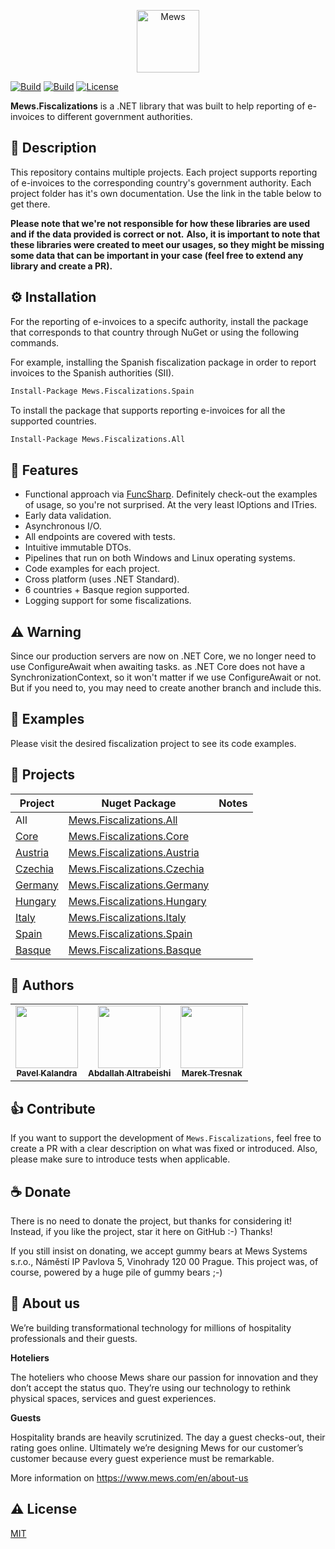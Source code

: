 <p align="center">
    <a href="https://mews.com">
        <img alt="Mews" height="100px" src="https://user-images.githubusercontent.com/435787/129971779-2c64348e-05a3-49d0-b026-91913ffd68dc.png">
    </a>
</p>

[![Build](https://img.shields.io/github/actions/workflow/status/MewsSystems/fiscalizations/build-and-test-all.yml?branch=master&label=build%20and%20tests)](https://github.com/MewsSystems/fiscalizations/actions/workflows/build-and-test-all.yml)
[![Build](https://img.shields.io/github/actions/workflow/status/MewsSystems/fiscalizations/publish-all.yml?branch=master&label=publish)](https://github.com/MewsSystems/fiscalizations/actions/workflows/publish-all.yml)
[![License](https://img.shields.io/github/license/MewsSystems/fiscalizations)](https://github.com/MewsSystems/fiscalizations/blob/master/LICENSE)

**Mews.Fiscalizations** is a .NET library that was built to help reporting of e-invoices to different government authorities.

## 📃 Description

This repository contains multiple projects. Each project supports reporting of e-invoices to the corresponding country's government authority. Each project folder has it's own documentation. Use the link in the table below to get there.

**Please note that we're not responsible for how these libraries are used and if the data provided is correct or not.**
**Also, it is important to note that these libraries were created to meet our usages, so they might be missing some data that can be important in your case (feel free to extend any library and create a PR).**

## ⚙️ Installation

For the reporting of e-invoices to a specifc authority, install the package that corresponds to that country through NuGet or using the following commands.

For example, installing the Spanish fiscalization package in order to report invoices to the Spanish authorities (SII).
```bash
Install-Package Mews.Fiscalizations.Spain
```

To install the package that supports reporting e-invoices for all the supported countries.
```bash
Install-Package Mews.Fiscalizations.All
```

## 🎯 Features

-   Functional approach via [FuncSharp](https://github.com/siroky/FuncSharp). Definitely check-out the examples of usage, so you're not surprised. At the very least IOptions and ITries.
-   Early data validation.
-   Asynchronous I/O.
-   All endpoints are covered with tests.
-   Intuitive immutable DTOs.
-   Pipelines that run on both Windows and Linux operating systems.
-   Code examples for each project.
-   Cross platform (uses .NET Standard).
-   6 countries + Basque region supported.
-   Logging support for some fiscalizations.

## ⚠ Warning
Since our production servers are now on .NET Core, we no longer need to use ConfigureAwait when awaiting tasks. as .NET Core does not have a SynchronizationContext, so it won't matter if we use ConfigureAwait or not. But if you need to, you may need to create another branch and include this.

## 👀 Examples

Please visit the desired fiscalization project to see its code examples. 

## 🧬 Projects

| **Project** | **Nuget Package** | **Notes** |
| ----------- | ----------------- | --------- |
| All | [Mews.Fiscalizations.All](https://www.nuget.org/packages/Mews.Fiscalizations.All) |
| [Core](https://github.com/MewsSystems/fiscalizations/tree/master/src/Core) | [Mews.Fiscalizations.Core](https://www.nuget.org/packages/Mews.Fiscalizations.Core) |
| [Austria](https://github.com/MewsSystems/fiscalizations/tree/master/src/Austria) | [Mews.Fiscalizations.Austria](https://www.nuget.org/packages/Mews.Fiscalizations.Austria) |
| [Czechia](https://github.com/MewsSystems/fiscalizations/tree/master/src/Czechia) | [Mews.Fiscalizations.Czechia](https://www.nuget.org/packages/Mews.Fiscalizations.Czechia) |
| [Germany](https://github.com/MewsSystems/fiscalizations/tree/master/src/Germany) | [Mews.Fiscalizations.Germany](https://www.nuget.org/packages/Mews.Fiscalizations.Germany) |
| [Hungary](https://github.com/MewsSystems/fiscalizations/tree/master/src/Hungary) | [Mews.Fiscalizations.Hungary](https://www.nuget.org/packages/Mews.Fiscalizations.Hungary) |
| [Italy](https://github.com/MewsSystems/fiscalizations/tree/master/src/Italy) | [Mews.Fiscalizations.Italy](https://www.nuget.org/packages/Mews.Fiscalizations.Italy) |
| [Spain](https://github.com/MewsSystems/fiscalizations/tree/master/src/Spain) | [Mews.Fiscalizations.Spain](https://www.nuget.org/packages/Mews.Fiscalizations.Spain) |
| [Basque](https://github.com/MewsSystems/fiscalizations/tree/master/src/Basque) | [Mews.Fiscalizations.Basque](https://www.nuget.org/packages/Mews.Fiscalizations.Basque) |

## 🧑 Authors
<table>
  <tr>
    <td align="center"><a href="https://github.com/KaliCZ"><img src="https://avatars.githubusercontent.com/u/12395130?v=4" width="100px;" alt=""/><br /><sub><b>Pavel Kalandra</b></sub></a><br /></td>
    <td align="center"><a href="https://github.com/abdallahbeshi"><img src="https://avatars.githubusercontent.com/u/51375082?v=4" width="100px;" alt=""/><br /><sub><b>Abdallah Altrabeishi</b></sub></a><br /></td>
    <td align="center"><a href="https://github.com/marektresnak"><img src="https://avatars.githubusercontent.com/u/12021177?v=4" width="100px;" alt=""/><br /><sub><b>Marek Tresnak</b></sub></a><br /></td>
  </tr>
</table>

## 👍 Contribute

If you want to support the development of `Mews.Fiscalizations`, feel free to create a PR with a clear description on what was fixed or introduced.
Also, please make sure to introduce tests when applicable.

## ☕ Donate

There is no need to donate the project, but thanks for considering it! Instead, if you like the project, star it here on GitHub :-) Thanks!

If you still insist on donating, we accept gummy bears at Mews Systems s.r.o., Náměstí IP Pavlova 5, Vinohrady 120 00 Prague. This project was, of course, powered by a huge pile of gummy bears ;-)

## 🏢 About us

We’re building transformational technology for millions of hospitality professionals and their guests.

**Hoteliers**

The hoteliers who choose Mews share our passion for innovation and they don’t accept the status quo. They’re using our technology to rethink physical spaces, services and guest experiences.

**Guests**

Hospitality brands are heavily scrutinized. The day a guest checks-out, their rating goes online. Ultimately we’re designing Mews for our customer’s customer because every guest experience must be remarkable.

More information on https://www.mews.com/en/about-us

## ⚠️ License

[MIT](https://github.com/MewsSystems/fiscalizations/blob/master/LICENSE)
